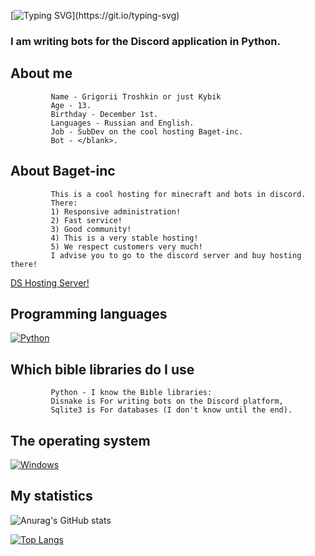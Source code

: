 [![Typing SVG](https://readme-typing-svg.herokuapp.com?color=%e292ee&lines=Hi!+My+name+is+Grisha+or+Kybik!)](https://git.io/typing-svg)

### I am writing bots for the Discord application in Python.

## About me
             Name - Grigorii Troshkin or just Kybik 
             Age - 13.
             Birthday - December 1st.
             Languages - Russian and English.
             Job - SubDev on the cool hosting Baget-inc.
             Bot - </blank>.

## About Baget-inc
             This is a cool hosting for minecraft and bots in discord.
             There: 
             1) Responsive administration!
             2) Fast service!
             3) Good community!
             4) This is a very stable hosting! 
             5) We respect customers very much!
             I advise you to go to the discord server and buy hosting there!

[DS Hosting Server!](https://discord.gg/cq68fVcdkH)


## Programming languages
  [![Python](https://img.shields.io/badge/python-3670A0?style=for-the-badge&logo=python&logoColor=ffdd54)](https://www.python.org/)

## Which bible libraries do I use
             Python - I know the Bible libraries:
             Disnake is For writing bots on the Discord platform,
             Sqlite3 is For databases (I don't know until the end).

## The operating system
  [![Windows](https://img.shields.io/badge/Windows-0078D6?style=for-the-badge&logo=windows&logoColor=white)](https://www.microsoft.com/en-us/windows)

## My statistics
![Anurag's GitHub stats](https://github-readme-stats.vercel.app/api?username=Kybikcube&theme=tokyonight&show_icons=true&title_color=gruvbox)

[![Top Langs](https://github-readme-stats.vercel.app/api/top-langs/?username=Kybikcube&layout=donut&theme=tokyonight)](https://github.com/anuraghazra/github-readme-stats)



